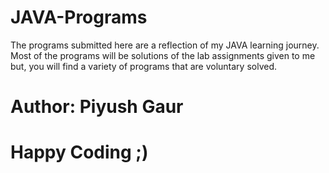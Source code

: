 # JAVA-Programs
The programs submitted here are a reflection of my JAVA learning journey.
Most of the programs will be solutions of the lab assignments given to me but, you will find a variety of programs that are voluntary solved.
# Author: Piyush Gaur
# Happy Coding ;)
